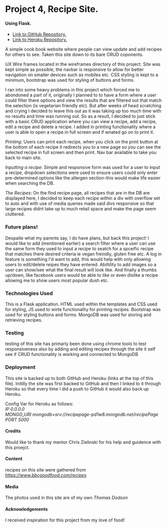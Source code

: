 # Project 4, Recipe Site.
#### Using Flask.

- <a href="https://github.com/twdstudent/project-4">Link to GitHub Repository.</a>
- <a href="https://dashboard.heroku.com/apps/project-4-recipe-site">Link to Heroku Repository.</a>

A simple cook book website where people can view update and add recipes for others to see.
Taken this site down to its bare CRUD coponents.

*UX*
Wire frames located in the wireframes directory of this project.
Site was kept simple as possible, the navbar is responsive to allow for better navigation on smaller devices such as mobiles etc.
CSS styling is kept to a minimum, bootstrap was used for styling of buttons and forms.

I ran into some heavy problems in this project which forced me to abondoned a part of it, originally I planned to to have a form where a user
could filter there options and view the results that are filtered out that match the selection (is vegetarian friendly etc).
But after weeks of head scratching and crying I decided to leave this out as it was taking up too much time with no results and time was running
out.
So as a result, I decided to just stick with a basic CRUD application where you can view a recipe, add a recipe, edit a recipe and delete a recipe.
I added in printing functionality where a user is able to open a recipe in full screen and if wnated go on to print it.

*Printing*:
Users can print each recipe, when you click on the print button at the bottom of each recipe it redirects you to a new page
so you can see the selected recipe in full screen and then print. Nav bar available to take you back to main site.

*Inputting a recipe*:
Simple and responsive form was used for a user to input a recipe, dropdown selections were used to ensure users could only enter pre-determined
options like the allergen section-this would make life easier when searching the DB.

*The Recipes*:
On the find recipe page, all recipes that are in the DB are displayed here, I decided to keep each recipe within a div with overflow set to auto
and with use of media queries made said divs responsive so that large recipes didnt take up to much retail space and make the page seem 
cluttered.

### Future plans!
Despaite what my parents say, I do have plans, but back this project!
I would like to add (mentioned earlier) a search filter where a user can use the same form they used to input a recipe to seatch for a spceific
recipe that matches there desired criteria ie vegan freindly, gluten free etc.
A log in feature is something I'd want to add, this would help with only allowing users to edit/delete reipes they have entered.
Abiltility to add images so a user can show/see what the final result will look like.
And finally a thumbs up/down, like facebook users would be able to like or even dislike a recipe allowing me to show users most popular dush etc.

### Technologies Used
This is a Flask application. HTML used within the templates and CSS used for styling, JS used to wirte functionality for printing recipes.
Bootstrap was used for styling buttons and forms.
MongoDB was used for storing and retrieving recipes.

### Testing 
testing of this site has primarly been done using chrome tools to test responsiveness also by adding and editing recipes through the site it self
see if CRUD functionality is working and connected to MongoDB

### Deployment
This site is backed up to both GitHub and Heroku (links at the top of this file).
Initilly the site was first backed to GitHub and then I linked to it through Heroku so that every time I did a push to GitHub it would also back up
Heroku.

Config Var for Heroku as follows:<br>
*IP 0.0.0.0*<br>
*MONGO_URI mongodb+srv://recipepage-pd1w8.mongodb.net/recipePage*<br>
*PORT 5000*

#### Credits
Would like to thank my mentor Chris Zielinski for his help and guidence with this proejct.
#### Content
recipes on this site were gathered from *https://www.bbcgoodfood.com/recipes*
#### Media
The photos used in this site are of my own *Thomas Dodson*
#### Acknowledgements
I received inspiration for this project from my love of food! 